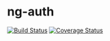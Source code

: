 # ng-auth
[![Build Status](https://magnum.travis-ci.com/appirio-tech/ng-auth.svg?token=sjYcnNqPWxBpKgooh32F&branch=master)](https://magnum.travis-ci.com/appirio-tech/ng-auth)
[![Coverage Status](https://coveralls.io/repos/appirio-tech/ng-auth/badge.svg?branch=master&t=HjoYus)](https://coveralls.io/r/appirio-tech/ng-auth?branch=master)